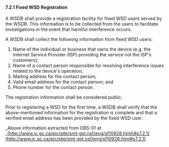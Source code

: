 #### 7.2.1 Fixed WSD Registration

A WSDB shall provide a registration facility for fixed WSD users served by the WSDB. This information is to be collected from the users to facilitate investigations in the event that harmful interference occurs.

A WSDB shall collect the following information from fixed WSD users:

1. Name of the individual or business that owns the device \(e.g. the Internet Service Provider \(ISP\) providing the service not the ISP's customers\);
2. Name of a contact person responsible for resolving interference issues related to the device's operation;
3. Mailing address for the contact person;
4. Valid email address for the contact person; and
5. Phone number for the contact person.

The registration information shall be considered public.

Prior to registering a WSD for the first time, a WSDB shall verify that the above-mentioned information for the registration is complete and that a verified email address has been provided by the fixed WSD user.

_Above information extracted from DBS-01 at _[http://www.ic.gc.ca/eic/site/smt-gst.nsf/eng/sf10928.html\#s7.2.1](http://www.ic.gc.ca/eic/site/smt-gst.nsf/eng/sf10928.html#s7.2.1)

